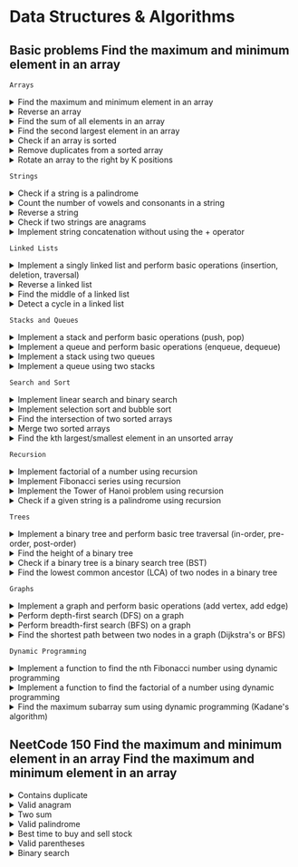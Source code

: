 # Data Structures & Algorithms

## Basic problems Find the maximum and minimum element in an array

`Arrays`

<details>
<summary> Find the maximum and minimum element in an array </summary>

```yaml
Given an array of integers, write a function to find the maximum and minimum elements in the array.
a = [5, 2, 9, 1, 5, 6]
Maximum element: 9
Minimum element: 1

Constraints:
- The array may be empty, in which case return None for both the maximum and minimum.
- Find the max and min elements with a time complexity better than O(n) if possible.
```

> [Problem solution](https://github.com/rajdyp/rajdyp.github.io/blob/master/python/solutions/max_and_min_in_an_array.md)
</details>


<details>
<summary> Reverse an array </summary>

```yaml
Given an array of integers, write a function that reverses the elements of the array in place.
(i.e. modify the original array without using additional data structures)
a = [1, 2, 3, 4, 5]

Constraints:
- The input array may be empty.
- The array may contain both positive and negative integers.
- The array can have duplicate elements.
```

> [Problem solution](https://github.com/rajdyp/rajdyp.github.io/blob/master/python/solutions/reverse_an_array.md)
</details>


<details>
<summary> Find the sum of all elements in an array </summary>

```yaml
Given an array of integers, write a function that calculates the sum of all the elements in the array.
a = [1, 2, 3, 4, 5]

Constraints:
- The input array may be empty.
- The array may contain both positive and negative integers.
- The array can have duplicate elements.
```

> [Problem solution](https://github.com/rajdyp/rajdyp.github.io/blob/master/python/solutions/sum_of_all_elements_in_array.md)
</details>


<details>
<summary> Find the second largest element in an array </summary>

```yaml
Find the second largest element in an array
```

> [Problem solution]()
</details>


<details>
<summary> Check if an array is sorted </summary>

```yaml
Check if an array is sorted
```

> [Problem solution]()
</details>


<details>
<summary> Remove duplicates from a sorted array </summary>

```yaml
Remove duplicates from a sorted array
```

> [Problem solution]()
</details>


<details>
<summary> Rotate an array to the right by K positions </summary>

```yaml
Rotate an array to the right by K positions
```

> [Problem solution]()
</details>


`Strings`

<details>
<summary> Check if a string is a palindrome </summary>

```yaml
Check if a string is a palindrome
```

> [Problem solution]()
</details>


<details>
<summary> Count the number of vowels and consonants in a string </summary>

```yaml
Count the number of vowels and consonants in a string
```

> [Problem solution]()
</details>


<details>
<summary> Reverse a string </summary>

```yaml
Reverse a string
```

> [Problem solution]()
</details>


<details>
<summary> Check if two strings are anagrams </summary>

```yaml
Check if two strings are anagrams
```

> [Problem solution]()
</details>


<details>
<summary> Implement string concatenation without using the + operator </summary>

```yaml
Implement string concatenation without using the + operator
```

> [Problem solution]()
</details>


`Linked Lists`

<details>
<summary> Implement a singly linked list and perform basic operations (insertion, deletion, traversal) </summary>

```yaml
Implement a singly linked list and perform basic operations (insertion, deletion, traversal)
```

> [Problem solution]()
</details>


<details>
<summary> Reverse a linked list </summary>

```yaml
Reverse a linked list
```

> [Problem solution]()
</details>


<details>
<summary> Find the middle of a linked list </summary>

```yaml
Find the middle of a linked list
```

> [Problem solution]()
</details>


<details>
<summary> Detect a cycle in a linked list </summary>

```yaml
Detect a cycle in a linked list
```

> [Problem solution]()
</details>


`Stacks and Queues`

<details>
<summary> Implement a stack and perform basic operations (push, pop) </summary>

```yaml
Implement a stack and perform basic operations (push, pop)
```

> [Problem solution]()
</details>


<details>
<summary> Implement a queue and perform basic operations (enqueue, dequeue) </summary>

```yaml
Implement a queue and perform basic operations (enqueue, dequeue)
```

> [Problem solution]()
</details>


<details>
<summary> Implement a stack using two queues </summary>

```yaml
Implement a stack using two queues
```

> [Problem solution]()
</details>


<details>
<summary> Implement a queue using two stacks </summary>

```yaml
Implement a queue using two stacks
```

> [Problem solution]()
</details>


`Search and Sort`

<details>
<summary> Implement linear search and binary search </summary>

```yaml
Implement linear search and binary search
```

> [Problem solution]()
</details>


<details>
<summary> Implement selection sort and bubble sort </summary>

```yaml
Implement selection sort and bubble sort
```

> [Problem solution]()
</details>


<details>
<summary> Find the intersection of two sorted arrays </summary>

```yaml
Find the intersection of two sorted arrays
```

> [Problem solution]()
</details>


<details>
<summary> Merge two sorted arrays </summary>

```yaml
Merge two sorted arrays
```

> [Problem solution]()
</details>


<details>
<summary> Find the kth largest/smallest element in an unsorted array </summary>

```yaml
Find the kth largest/smallest element in an unsorted array
```

> [Problem solution]()
</details>


`Recursion`

<details>
<summary> Implement factorial of a number using recursion </summary>

```yaml
Implement factorial of a number using recursion
```

> [Problem solution]()
</details>


<details>
<summary> Implement Fibonacci series using recursion </summary>

```yaml
Implement Fibonacci series using recursion
```

> [Problem solution]()
</details>


<details>
<summary> Implement the Tower of Hanoi problem using recursion </summary>

```yaml
Implement the Tower of Hanoi problem using recursion
```

> [Problem solution]()
</details>


<details>
<summary> Check if a given string is a palindrome using recursion </summary>

```yaml
Check if a given string is a palindrome using recursion
```

> [Problem solution]()
</details>


`Trees`

<details>
<summary> Implement a binary tree and perform basic tree traversal (in-order, pre-order, post-order) </summary>

```yaml
Implement a binary tree and perform basic tree traversal (in-order, pre-order, post-order)
```

> [Problem solution]()
</details>


<details>
<summary> Find the height of a binary tree </summary>

```yaml
Find the height of a binary tree
```

> [Problem solution]()
</details>


<details>
<summary> Check if a binary tree is a binary search tree (BST) </summary>

```yaml
Check if a binary tree is a binary search tree (BST)
```

> [Problem solution]()
</details>


<details>
<summary> Find the lowest common ancestor (LCA) of two nodes in a binary tree </summary>

```yaml
Find the lowest common ancestor (LCA) of two nodes in a binary tree
```

> [Problem solution]()
</details>


`Graphs`

<details>
<summary> Implement a graph and perform basic operations (add vertex, add edge) </summary>

```yaml
Implement a graph and perform basic operations (add vertex, add edge)
```

> [Problem solution]()
</details>


<details>
<summary> Perform depth-first search (DFS) on a graph </summary>

```yaml
Perform depth-first search (DFS) on a graph
```

> [Problem solution]()
</details>


<details>
<summary> Perform breadth-first search (BFS) on a graph </summary>

```yaml
Perform breadth-first search (BFS) on a graph
```

> [Problem solution]()
</details>


<details>
<summary> Find the shortest path between two nodes in a graph (Dijkstra's or BFS) </summary>

```yaml
Find the shortest path between two nodes in a graph (Dijkstra's or BFS)
```

> [Problem solution]()
</details>


`Dynamic Programming`

<details>
<summary> Implement a function to find the nth Fibonacci number using dynamic programming </summary>

```yaml
Implement a function to find the nth Fibonacci number using dynamic programming
```

> [Problem solution]()
</details>


<details>
<summary> Implement a function to find the factorial of a number using dynamic programming </summary>

```yaml
Implement a function to find the factorial of a number using dynamic programming
```

> [Problem solution]()
</details>


<details>
<summary> Find the maximum subarray sum using dynamic programming (Kadane's algorithm) </summary>

```yaml
Find the maximum subarray sum using dynamic programming (Kadane's algorithm)
```

> [Problem solution]()
</details>


## NeetCode 150 Find the maximum and minimum element in an array Find the maximum and minimum element in an array

<details>
<summary> Contains duplicate </summary>

```yaml
Given an integer array nums, return true if any value appears at least twice in the array, and return false if every
element is distinct.

Example 1:
Input: nums = [1,2,3,1]
Output: true

Example 2:
Input: nums = [1,2,3,4]
Output: false

Example 3:
Input: nums = [1,1,1,3,3,4,3,2,4,2]
Output: true

Constraints:
- 1 <= nums.length <= 105
- -109 <= nums[i] <= 109
```

> [Problem solution](https://github.com/rajdyp/rajdyp.github.io/blob/master/python/solutions/contains_duplicate.md)
</details>


<details>
<summary> Valid anagram </summary>

```yaml
Given two strings s and t, return true if t is an anagram of s, and false otherwise.
An Anagram is a word or phrase formed by rearranging the letters of a different word or phrase, typically using all
the original letters exactly once.

Example 1:
Input: s = "anagram", t = "nagaram"
Output: true

Example 2:
Input: s = "rat", t = "car"
Output: false
 
Constraints:
- 1 <= s.length, t.length <= 5 * 104
- s and t consist of lowercase English letters.
```

> [Problem solution](https://github.com/rajdyp/rajdyp.github.io/blob/master/python/solutions/valid_anagram.md)
</details>


<details>
<summary> Two sum </summary>

```yaml
Given an array of integers nums and an integer target, return indices of the two numbers such that they add up to
target. You may assume that each input would have exactly one solution, and you may not use the same element twice.
You can return the answer in any order.

Example 1:
Input: nums = [2,7,11,15], target = 9
Output: [0,1]
Explanation: Because nums[0] + nums[1] == 9, we return [0, 1].

Example 2:
Input: nums = [3,2,4], target = 6
Output: [1,2]

Example 3:
Input: nums = [3,3], target = 6
Output: [0,1]
 
Constraints:
- 2 <= nums.length <= 104
- -109 <= nums[i] <= 109
- -109 <= target <= 109
- Only one valid answer exists.
```

> [Problem solution](https://github.com/rajdyp/rajdyp.github.io/blob/master/python/solutions/two_sum.md)
</details>


<details>
<summary> Valid palindrome </summary>

```yaml
A phrase is a palindrome if, after converting all uppercase letters into lowercase letters and removing all
non-alphanumeric characters, it reads the same forward and backward. Alphanumeric characters include letters and
numbers. Given a string s, return true if it is a palindrome, or false otherwise.

Example 1:
Input: s = "A man, a plan, a canal: Panama"
Output: true
Explanation: "amanaplanacanalpanama" is a palindrome.

Example 2:
Input: s = "race a car"
Output: false
Explanation: "raceacar" is not a palindrome.

Example 3:
Input: s = " "
Output: true
Explanation: s is an empty string "" after removing non-alphanumeric characters.
Since an empty string reads the same forward and backward, it is a palindrome.

Constraints:
- 1 <= s.length <= 2 * 105
- s consists only of printable ASCII characters.
```

> [Problem solution](https://github.com/rajdyp/rajdyp.github.io/blob/master/python/solutions/valid_palindrome.md)
</details>


<details>
<summary> Best time to buy and sell stock </summary>

```yaml
You are given an array prices where prices[i] is the price of a given stock on the ith day. You want to maximize
your profit by choosing a single day to buy one stock and choosing a different day in the future to sell that stock.
Return the maximum profit you can achieve from this transaction. If you cannot achieve any profit, return 0.

Example 1:
Input: prices = [7,1,5,3,6,4]
Output: 5
Explanation: Buy on day 2 (price = 1) and sell on day 5 (price = 6), profit = 6-1 = 5.
Note that buying on day 2 and selling on day 1 is not allowed because you must buy before you sell.

Example 2:
Input: prices = [7,6,4,3,1]
Output: 0
Explanation: In this case, no transactions are done and the max profit = 0.

Constraints:
- 1 <= prices.length <= 105
- 0 <= prices[i] <= 104
```

> [Problem solution](https://github.com/rajdyp/rajdyp.github.io/blob/master/python/solutions/best_time_to_buy_sell_stock.md)
</details>


<details>
<summary> Valid parentheses </summary>

```yaml
Given a string s containing just the characters '(', ')', '{', '}', '[' and ']', determine if the input string is valid.

An input string is valid if:
- Open brackets must be closed by the same type of brackets.
- Open brackets must be closed in the correct order.
- Every close bracket has a corresponding open bracket of the same type.

Example 1:
Input: s = "()"
Output: true

Example 2:
Input: s = "()[]{}"
Output: true

Example 3:
Input: s = "(]"
Output: false

Constraints:
- 1 <= s.length <= 104
- s consists of parentheses only '()[]{}'.
```

> [Problem solution](https://github.com/rajdyp/rajdyp.github.io/blob/master/python/solutions/valid_parentheses.md)
</details>


<details>
<summary> Binary search </summary>

```yaml
Given an array of integers nums which is sorted in ascending order, and an integer target, write a function to
search target in nums. If target exists, then return its index. Otherwise, return -1. You must write an algorithm
with O(log n) runtime complexity.

Example 1:
Input: nums = [-1,0,3,5,9,12], target = 9
Output: 4
Explanation: 9 exists in nums and its index is 4

Example 2:
Input: nums = [-1,0,3,5,9,12], target = 2
Output: -1
Explanation: 2 does not exist in nums so return -1

Constraints:
- 1 <= nums.length <= 104
- -10**4 < nums[i], target < 10**4
- All the integers in nums are unique.
- nums is sorted in ascending order.
```

> [Problem solution](https://github.com/rajdyp/rajdyp.github.io/blob/master/python/solutions/binary_search.md)
</details>
